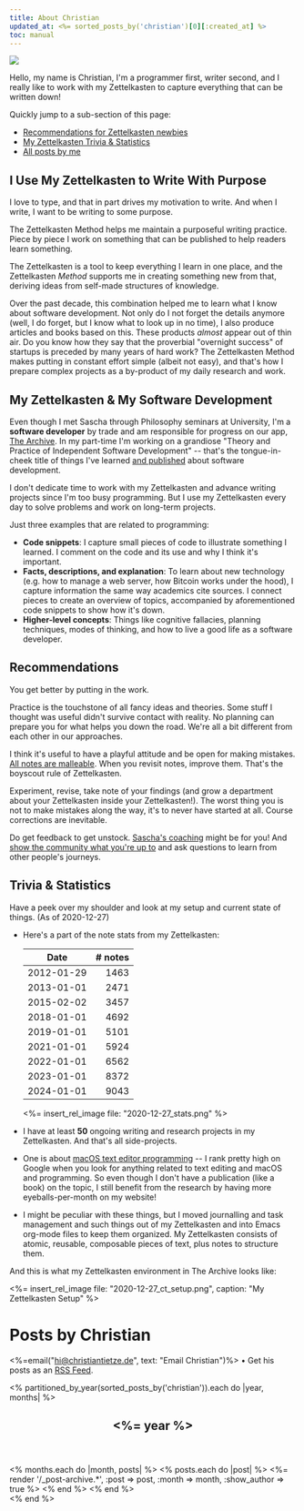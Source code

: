 ```yaml
---
title: About Christian
updated_at: <%= sorted_posts_by('christian')[0][:created_at] %>
toc: manual
---
```


<img src="/authors/christian/profile-christian.jpg" class="author-profile-picture">

Hello, my name is Christian, I'm a programmer first, writer second, and I really like to work with my Zettelkasten to capture everything that can be written down!

Quickly jump to a sub-section of this page:

- [Recommendations for Zettelkasten newbies](#recommendations)
- [My Zettelkasten Trivia & Statistics](#trivia-statistics)
- [All posts by me](#posts-by-christian)

## I Use My Zettelkasten to Write With Purpose

I love to type, and that in part drives my motivation to write. And when I write, I want to be writing to some purpose.

The Zettelkasten Method helps me maintain a purposeful writing practice. Piece by piece I work on something that can be published to help readers learn something.

The Zettelkasten is a tool to keep everything I learn in one place, and the Zettelkasten _Method_ supports me in creating something new from that, deriving ideas from self-made structures of knowledge.

Over the past decade, this combination helped me to learn what I know about software development. Not only do I not forget the details anymore (well, I do forget, but I know what to look up in no time), I also produce articles and books based on this. These products _almost_ appear out of thin air. Do you know how they say that the proverbial "overnight success" of startups is preceded by many years of hard work? The Zettelkasten Method makes putting in constant effort simple (albeit not easy), and that's how I prepare complex projects as a by-product of my daily research and work.

## My Zettelkasten & My Software Development

Even though I met Sascha through Philosophy seminars at University, I'm a **software developer** by trade and am responsible for progress on our app, [The Archive](https://zettelkasten.de/the-archive). In my part-time I'm working on a grandiose "Theory and Practice of Independent Software Development" -- that's the tongue-in-cheek title of things I've learned [and published](https://christiantietze.de/books/) about software development.

I don't dedicate time to work with my Zettelkasten and advance writing projects since I'm too busy programming. But I use my Zettelkasten every day to solve problems and work on long-term projects.

Just three examples that are related to programming:

- **Code snippets**: I capture small pieces of code to illustrate something I learned. I comment on the code and its use and why I think it's important.
- **Facts, descriptions, and explanation**: To learn about new technology (e.g. how to manage a web server, how Bitcoin works under the hood), I capture information the same way academics cite sources. I connect pieces to create an overview of topics, accompanied by aforementioned code snippets to show how it's down.
- **Higher-level concepts**: Things like cognitive fallacies, planning techniques, modes of thinking, and how to live a good life as a software developer.

## Recommendations

You get better by putting in the work.

Practice is the touchstone of all fancy ideas and theories. Some stuff I thought was useful didn't survive contact with reality. No planning can prepare you for what helps you down the road. We're all a bit different from each other in our approaches.

I think it's useful to have a playful attitude and be open for making mistakes. [All notes are malleable](https://zettelkasten.de/posts/literature-notes-vs-permanent-notes/). When you revisit notes, improve them. That's the boyscout rule of Zettelkasten. <!--ct: TODO: Meme/Bild posten-->

Experiment, revise, take note of your findings (and grow a department about your Zettelkasten inside your Zettelkasten!). The worst thing you is not to make mistakes along the way, it's to never have started at all. Course corrections are inevitable.

Do get feedback to get unstock. [Sascha's coaching](https://zettelkasten.de/coaching) might be for you! And [show the community what you're up to](https://forum.zettelkasten.de) and ask questions to learn from other people's journeys.

## Trivia & Statistics

Have a peek over my shoulder and look at my setup and current state of things. (As of 2020-12-27)

- Here's a part of the note stats from my Zettelkasten:

    | Date       | # notes |
    |------------|--------:|
    | 2012-01-29 |    1463 |
    | 2013-01-01 |    2471 |
    | 2015-02-02 |    3457 |
    | 2018-01-01 |    4692 |
    | 2019-01-01 |    5101 |
    | 2021-01-01 |    5924 |
    | 2022-01-01 |    6562 |
    | 2023-01-01 |    8372 |
    | 2024-01-01 |    9043 |


    <%= insert_rel_image file: "2020-12-27_stats.png" %>

- I have at least **50** ongoing writing and research projects in my Zettelkasten. And that's all side-projects.
- One is about [macOS text editor programming](https://christiantietze.de/posts/cocoa-text-system/) -- I rank pretty high on Google when you look for anything related to text editing and macOS and programming. So even though I don't have a publication (like a book) on the topic, I still benefit from the research by having more eyeballs-per-month on my website!
- I might be peculiar with these things, but I moved journalling and task management and such things out of my Zettelkasten and into Emacs org-mode files to keep them organized. My Zettelkasten consists of atomic, reusable, composable pieces of text, plus notes to structure them.

And this is what my Zettelkasten environment in The Archive looks like:

<%= insert_rel_image file: "2020-12-27_ct_setup.png", caption: "My Zettelkasten Setup" %>

# Posts by Christian

<%=email("hi@christiantietze.de", text: "Email Christian")%>  &bull;  Get his posts as an [RSS Feed](/authors/christian/feed.atom).

<% partitioned_by_year(sorted_posts_by('christian')).each do |year, months| %>
<section class="posts_group inset-box">
  <header>
    <h2 id="year-<%= year %>"><%= year %></h2>
  </header>
  <div class="allposts posts_list">
    <% months.each do |month, posts| %>
      <% posts.each do |post| %>
        <%= render '/_post-archive.*', :post => post, :month => month, :show_author => true %>
      <% end %>
    <% end %>
  </div>
</section>
<% end %>
